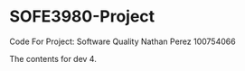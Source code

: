 # SOFE3980-Project
Code For Project: Software Quality
Nathan Perez 100754066

The contents for dev 4.
